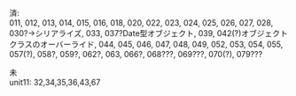 済:   
011, 012, 013, 014, 015, 016, 018, 020, 022, 023, 024, 025, 026, 027, 028, 030?→シリアライズ, 033, 037?Date型オブジェクト, 039, 042(?)オブジェクトクラスのオーバーライド, 044, 045, 046, 047, 048, 049, 052, 053, 054, 055, 057(?), 058?, 059?, 062?, 063, 066?, 068???, 069???, 070(?), 079???

未  
unit11: 32,34,35,36,43,67